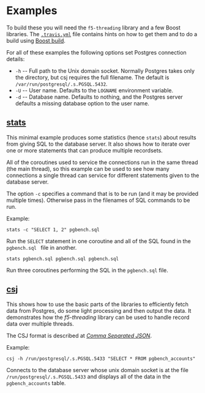 # Examples

To build these you will need the `f5-threading` library and a few Boost libraries. The [`.travis.yml`](./../.travis.yml) file contains hints on how to get them and to do a build using [Boost build](http://www.boost.org/build/).

For all of these examples the following options set Postgres connection details:

* `-h` -- Full path to the Unix domain socket. Normally Postgres takes only the directory, but csj requires the full filename. The default is `/var/run/postgresql/.s.PGSQL.5432`.
* `-U` -- User name. Defaults to the `LOGNAME` environment variable.
* `-d` -- Database name. Defaults to nothing, and the Postgres server defaults a missing database option to the user name.


## [stats](./stats.cpp#L6)

This minimal example produces some statistics (hence `stats`) about results from giving SQL to the database server.  It also shows how to iterate over one or more statements that can produce multiple recordsets.

All of the coroutines used to service the connections run in the same thread (the main thread), so this example can be used to see how many connections a single thread can service for different statements given to the database server.

The option `-c` specifies a command that is to be run (and it may be provided multiple times). Otherwise pass in the filenames of SQL commands to be run.

Example:

    stats -c "SELECT 1, 2" pgbench.sql

Run the `SELECT` statement in one coroutine and all of the SQL found in the `pgbench.sql ` file in another.

    stats pgbench.sql pgbench.sql pgbench.sql

Run three coroutines performing the SQL in the `pgbench.sql` file.


## [csj](./f5/csj.cpp#L6)

This shows how to use the basic parts of the libraries to efficiently fetch data from Postgres, do some light processing and then output the data. It demonstrates how the _f5-threading_ library can be used to handle record data over multiple threads.

The CSJ format is described at _[Comma Separated JSON](http://www.kirit.com/Comma%20Separated%20JSON)_.

Example:

    csj -h /run/postgresql/.s.PGSQL.5433 "SELECT * FROM pgbench_accounts"

Connects to the database server whose unix domain socket is at the file `/run/postgresql/.s.PGSQL.5433` and displays all of the data in the `pgbench_accounts` table.
